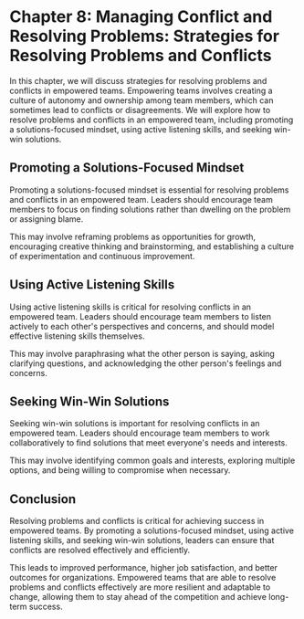 Chapter 8: Managing Conflict and Resolving Problems: Strategies for Resolving Problems and Conflicts
====================================================================================================

In this chapter, we will discuss strategies for resolving problems and conflicts in empowered teams. Empowering teams involves creating a culture of autonomy and ownership among team members, which can sometimes lead to conflicts or disagreements. We will explore how to resolve problems and conflicts in an empowered team, including promoting a solutions-focused mindset, using active listening skills, and seeking win-win solutions.

Promoting a Solutions-Focused Mindset
-------------------------------------

Promoting a solutions-focused mindset is essential for resolving problems and conflicts in an empowered team. Leaders should encourage team members to focus on finding solutions rather than dwelling on the problem or assigning blame.

This may involve reframing problems as opportunities for growth, encouraging creative thinking and brainstorming, and establishing a culture of experimentation and continuous improvement.

Using Active Listening Skills
-----------------------------

Using active listening skills is critical for resolving conflicts in an empowered team. Leaders should encourage team members to listen actively to each other's perspectives and concerns, and should model effective listening skills themselves.

This may involve paraphrasing what the other person is saying, asking clarifying questions, and acknowledging the other person's feelings and concerns.

Seeking Win-Win Solutions
-------------------------

Seeking win-win solutions is important for resolving conflicts in an empowered team. Leaders should encourage team members to work collaboratively to find solutions that meet everyone's needs and interests.

This may involve identifying common goals and interests, exploring multiple options, and being willing to compromise when necessary.

Conclusion
----------

Resolving problems and conflicts is critical for achieving success in empowered teams. By promoting a solutions-focused mindset, using active listening skills, and seeking win-win solutions, leaders can ensure that conflicts are resolved effectively and efficiently.

This leads to improved performance, higher job satisfaction, and better outcomes for organizations. Empowered teams that are able to resolve problems and conflicts effectively are more resilient and adaptable to change, allowing them to stay ahead of the competition and achieve long-term success.
